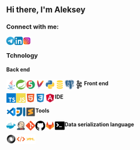 ## Hi there, I'm Aleksey

### Connect with me:

[<img align="left" alt="Aleksey Curat | Telegram" width="22px" src="https://raw.githubusercontent.com/Lowton/lowton/main/contact/telegram.svg" />][telegram]
[<img align="left" alt="Aleksey Kouzmenko | LinkedIn" width="22px" src="https://raw.githubusercontent.com/Lowton/lowton/main/contact/linkedin.svg" />][linkedin]
[<img align="left" alt="Archie Low | Instagram" width="22px" src="https://raw.githubusercontent.com/Lowton/lowton/main/contact/instagram.svg" />][instagram]

<br />

### Tchnology

#### Back end
[<img align="left" alt="Java" width="26px" src="https://raw.githubusercontent.com/Lowton/lowton/main/tools/java.svg" />][blank]
[<img align="left" alt="Spring Framework" width="26px" src="https://raw.githubusercontent.com/Lowton/lowton/main/tools/spring.svg" />][blank]
[<img align="left" alt="JUnit" width="26px" src="https://raw.githubusercontent.com/Lowton/lowton/main/tools/junit.svg" />][blank]
[<img align="left" alt="Maven" width="26px" src="https://raw.githubusercontent.com/Lowton/lowton/main/tools/maven.svg" />][blank]
[<img align="left" alt="Python" width="26px" src="https://raw.githubusercontent.com/Lowton/lowton/main/tools/python.svg" />][blank]
[<img align="left" alt="SQL" width="26px" src="https://raw.githubusercontent.com/Lowton/lowton/main/tools/sql.svg" />][blank]
[<img align="left" alt="PostgreSQL" width="26px" src="https://raw.githubusercontent.com/Lowton/lowton/main/tools/postgresql.svg" />][blank]
[<img align="left" alt="Kafka" width="26px" src="https://raw.githubusercontent.com/Lowton/lowton/main/tools/kafka.svg" />][blank]
#### Front end
[<img align="left" alt="TypeScript" width="26px" src="https://raw.githubusercontent.com/Lowton/lowton/main/tools/typescript.svg" />][blank]
[<img align="left" alt="JavaScript" width="26px" src="https://raw.githubusercontent.com/Lowton/lowton/main/tools/javascript.svg" />][blank]
[<img align="left" alt="HTML5" width="26px" src="https://raw.githubusercontent.com/Lowton/lowton/main/tools/html.svg" />][blank]
[<img align="left" alt="CSS3" width="26px" src="https://raw.githubusercontent.com/Lowton/lowton/main/tools/css.svg" />][blank]
[<img align="left" alt="Angular" width="26px" src="https://raw.githubusercontent.com/Lowton/lowton/main/tools/angular.svg" />][blank]
#### IDE
[<img align="left" alt="Visual Studio Code" width="26px" src="https://raw.githubusercontent.com/Lowton/lowton/main/tools/vscode.svg" />][blank]
[<img align="left" alt="Intellij Idea" width="26px" src="https://raw.githubusercontent.com/Lowton/lowton/main/tools/intellij.svg" />][blank]
[<img align="left" alt="Sublime Text 3" width="26px" src="https://raw.githubusercontent.com/Lowton/lowton/main/tools/sublime_text.svg" />][blank]
#### Tools
[<img align="left" alt="Docker" width="26px" src="https://raw.githubusercontent.com/Lowton/lowton/main/tools/docker.svg" />][blank]
[<img align="left" alt="Jenkins" width="26px" src="https://raw.githubusercontent.com/Lowton/lowton/main/tools/jenkins.svg" />][blank]
[<img align="left" alt="Git" width="26px" src="https://raw.githubusercontent.com/Lowton/lowton/main/tools/git.svg" />][blank]
[<img align="left" alt="GitHub" width="26px" src="https://raw.githubusercontent.com/Lowton/lowton/main/tools/github.svg" />][blank]
[<img align="left" alt="GitLab" width="26px" src="https://raw.githubusercontent.com/Lowton/lowton/main/tools/gitlab.svg" />][blank]
[<img align="left" alt="Terminal" width="26px" src="https://raw.githubusercontent.com/Lowton/lowton/main/tools/terminal.svg" />][blank]
#### Data serialization language
[<img align="left" alt="JSON" width="26px" src="https://raw.githubusercontent.com/Lowton/lowton/main/tools/json.svg" />][blank]
[<img align="left" alt="XML" width="26px" src="https://raw.githubusercontent.com/Lowton/lowton/main/tools/xml.svg" />][blank]
[<img align="left" alt="Yaml" width="26px" src="https://raw.githubusercontent.com/Lowton/lowton/main/tools/yaml.svg" />][blank]

<br />

[telegram]: https://t.me/curat
[linkedin]: https://linkedin.com/in/codeSTACKr
[instagram]: https://www.instagram.com/archie_low
[blank]: /